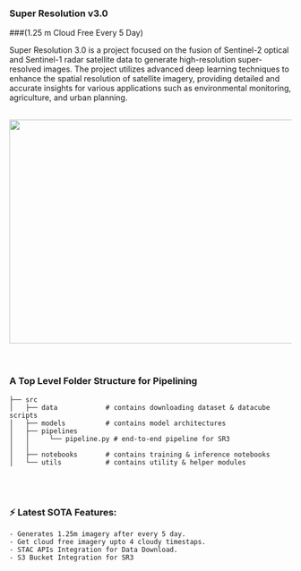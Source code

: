 ### Super Resolution v3.0  
###(1.25 m Cloud Free Every 5 Day)

Super Resolution 3.0 is a project focused on the fusion of Sentinel-2 optical and Sentinel-1 radar satellite data to generate high-resolution super-resolved images. The project utilizes advanced deep learning techniques to enhance the spatial resolution of satellite imagery, providing detailed and accurate insights for various applications such as environmental monitoring, agriculture, and urban planning.<br><br>

<center>
<img src="https://r2.easyimg.io/jpn8qnkjy/screenshot_2024-03-20_230205.png" height=400 width=950>
</center><br><br>

### A Top Level Folder Structure for Pipelining

    
    ├── src                    
    │   ├── data            # contains downloading dataset & datacube scripts     
    │   ├── models          # contains model architectures
    │   ├── pipelines
    │   │     └── pipeline.py # end-to-end pipeline for SR3
    │   │
    │   ├── notebooks       # contains training & inference notebooks   
    │   └── utils           # contains utility & helper modules

<br><br>
### ⚡ Latest SOTA Features:
```
- Generates 1.25m imagery after every 5 day.
- Get cloud free imagery upto 4 cloudy timestaps.
- STAC APIs Integration for Data Download.
- S3 Bucket Integration for SR3
```
